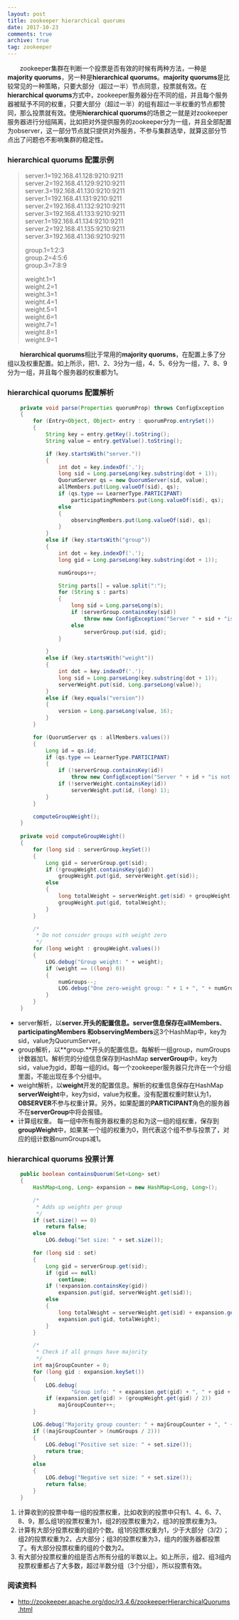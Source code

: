 ```yaml
---
layout: post
title: zookeeper hierarchical quorums
date: 2017-10-23
comments: true
archive: true
tag: zookeeper
---
```

&emsp;&emsp;zookeeper集群在判断一个投票是否有效的时候有两种方法，一种是**majority quorums**，另一种是**hierarchical quorums**。**majority quorums**是比较常见的一种策略，只要大部分（超过一半）节点同意，投票就有效。在**hierarchical quorums**方式中，zookeeper服务器分在不同的组，并且每个服务器被赋予不同的权重，只要大部分（超过一半）的组有超过一半权重的节点都赞同，那么投票就有效。使用**hierarchical quorums**的场景之一就是对zookeeper服务器进行分组隔离，比如把对外提供服务的zookeeper分为一组，并且全部配置为observer，这一部分节点就只提供对外服务，不参与集群选举，就算这部分节点出了问题也不影响集群的稳定性。
### hierarchical quorums 配置示例
> server.1=192.168.41.128:9210:9211    
> server.2=192.168.41.129:9210:9211    
> server.3=192.168.41.130:9210:9211    
> server.1=192.168.41.131:9210:9211    
> server.2=192.168.41.132:9210:9211    
> server.3=192.168.41.133:9210:9211    
> server.1=192.168.41.134:9210:9211    
> server.2=192.168.41.135:9210:9211    
> server.3=192.168.41.136:9210:9211    
>     
> group.1=1:2:3    
> group.2=4:5:6    
> group.3=7:8:9    
>     
> weight.1=1    
> weight.2=1    
> weight.3=1    
> weight.4=1    
> weight.5=1    
> weight.6=1    
> weight.7=1    
> weight.8=1    
> weight.9=1  
  
&emsp;&emsp;**hierarchical quorums**相比于常用的**majority quorums**，在配置上多了分组以及权重配置。如上所示，把1、2、3分为一组，4、5、6分为一组，7、8、9分为一组，并且每个服务器的权重都为1。

### hierarchical quorums 配置解析
~~~~~java
	private void parse(Properties quorumProp) throws ConfigException
	{
		for (Entry<Object, Object> entry : quorumProp.entrySet())
		{
			String key = entry.getKey().toString();
			String value = entry.getValue().toString();

			if (key.startsWith("server."))
			{
				int dot = key.indexOf('.');
				long sid = Long.parseLong(key.substring(dot + 1));
				QuorumServer qs = new QuorumServer(sid, value);
				allMembers.put(Long.valueOf(sid), qs);
				if (qs.type == LearnerType.PARTICIPANT)
					participatingMembers.put(Long.valueOf(sid), qs);
				else
				{
					observingMembers.put(Long.valueOf(sid), qs);
				}
			}
			else if (key.startsWith("group"))
			{
				int dot = key.indexOf('.');
				long gid = Long.parseLong(key.substring(dot + 1));

				numGroups++;

				String parts[] = value.split(":");
				for (String s : parts)
				{
					long sid = Long.parseLong(s);
					if (serverGroup.containsKey(sid))
						throw new ConfigException("Server " + sid + "is in multiple groups");
					else
						serverGroup.put(sid, gid);
				}

			}
			else if (key.startsWith("weight"))
			{
				int dot = key.indexOf('.');
				long sid = Long.parseLong(key.substring(dot + 1));
				serverWeight.put(sid, Long.parseLong(value));
			}
			else if (key.equals("version"))
			{
				version = Long.parseLong(value, 16);
			}
		}

		for (QuorumServer qs : allMembers.values())
		{
			Long id = qs.id;
			if (qs.type == LearnerType.PARTICIPANT)
			{
				if (!serverGroup.containsKey(id))
					throw new ConfigException("Server " + id + "is not in a group");
				if (!serverWeight.containsKey(id))
					serverWeight.put(id, (long) 1);
			}
		}

		computeGroupWeight();
	}
	
	private void computeGroupWeight()
	{
		for (long sid : serverGroup.keySet())
		{
			Long gid = serverGroup.get(sid);
			if (!groupWeight.containsKey(gid))
				groupWeight.put(gid, serverWeight.get(sid));
			else
			{
				long totalWeight = serverWeight.get(sid) + groupWeight.get(gid);
				groupWeight.put(gid, totalWeight);
			}
		}

		/*
		 * Do not consider groups with weight zero
		 */
		for (long weight : groupWeight.values())
		{
			LOG.debug("Group weight: " + weight);
			if (weight == ((long) 0))
			{
				numGroups--;
				LOG.debug("One zero-weight group: " + 1 + ", " + numGroups);
			}
		}
	}
~~~~~

- server解析，以**server.**开头的配置信息。server信息保存在**allMembers**、**participatingMembers
**和**observingMembers**这3个HashMap中，key为sid，value为QuorumServer。
- group解析，以**group.**开头的配置信息。每解析一组group，numGroups计数器加1。解析完的分组信息保存到HashMap **serverGroup**中，key为sid，value为gid，即每一组的id。每一个zookeeper服务器只允许在一个分组里面，不能出现在多个分组中。
- weight解析，以**weight**开发的配置信息。解析的权重信息保存在HashMap **serverWeight**中，key为sid，value为权重。没有配置权重时默认为1，**OBSERVER**不参与权重计算。另外，如果配置的**PARTICIPANT**角色的服务器不在**serverGroup**中将会报错。
- 计算组权重。 每一组中所有服务器权重的总和为这一组的组权重，保存到**groupWeight**中，如果某一个组的权重为0，则代表这个组不参与投票了，对应的组计数器numGroups减1。

### hierarchical quorums 投票计算
~~~~~java
	public boolean containsQuorum(Set<Long> set)
	{
		HashMap<Long, Long> expansion = new HashMap<Long, Long>();

		/*
		 * Adds up weights per group
		 */
		if (set.size() == 0)
			return false;
		else
			LOG.debug("Set size: " + set.size());

		for (long sid : set)
		{
			Long gid = serverGroup.get(sid);
			if (gid == null)
				continue;
			if (!expansion.containsKey(gid))
				expansion.put(gid, serverWeight.get(sid));
			else
			{
				long totalWeight = serverWeight.get(sid) + expansion.get(gid);
				expansion.put(gid, totalWeight);
			}
		}

		/*
		 * Check if all groups have majority
		 */
		int majGroupCounter = 0;
		for (long gid : expansion.keySet())
		{
			LOG.debug(
					"Group info: " + expansion.get(gid) + ", " + gid + ", " + groupWeight.get(gid));
			if (expansion.get(gid) > (groupWeight.get(gid) / 2))
				majGroupCounter++;
		}

		LOG.debug("Majority group counter: " + majGroupCounter + ", " + numGroups);
		if ((majGroupCounter > (numGroups / 2)))
		{
			LOG.debug("Positive set size: " + set.size());
			return true;
		}
		else
		{
			LOG.debug("Negative set size: " + set.size());
			return false;
		}
	}
~~~~~

1. 计算收到的投票中每一组的投票权重，比如收到的投票中只有1、4、6、7、8、9，那么组1的投票权重为1，组2的投票权重为2，组3的投票权重为3。
2. 计算有大部分投票权重的组的个数。组1的投票权重为1，少于大部分（3/2）；组2的投票权重为2，占大部分；组3的投票权重为3，组内的服务器都投票了。有大部分投票权重的组的个数为2。
3. 有大部分投票权重的组是否占所有分组的半数以上。如上所示，组2、组3组内投票权重都占了大多数，超过半数分组（3个分组），所以投票有效。

### 阅读资料
- http://zookeeper.apache.org/doc/r3.4.6/zookeeperHierarchicalQuorums.html























